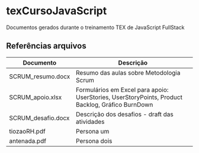 # texCursoJavaScript
Documentos gerados durante o treinamento TEX de JavaScript FullStack

## Referências arquivos

Documento            | Descrição
-------------------- | ------------------------------------------------
SCRUM_resumo.docx    | Resumo das aulas sobre Metodologia Scrum
SCRUM_apoio.xlsx     | Formulários em Excel para apoio: UserStories, UserStoryPoints, Product Backlog, Gráfico BurnDown
SCRUM_desafio.docx   | Descrição dos desafios - draft das atividades
tiozaoRH.pdf         | Persona um
antenada.pdf         | Persona dois
